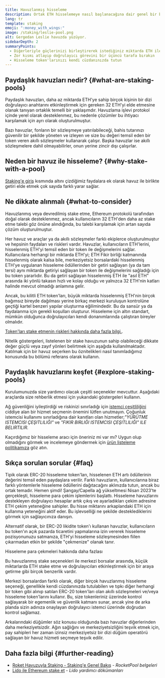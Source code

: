 ```yaml
---
title: Havuzlanmış hisseleme
description: Ortak ETH hisselemeye nasıl başlanacağına dair genel bir bakış
lang: tr
template: staking
emoji: ":money_with_wings:"
image: /staking/leslie-pool.png
alt: Gergedan Leslie havuzda yüzüyor.
sidebarDepth: 2
summaryPoints:
  - Diğerleriyle güçlerinizi birleştirerek istediğiniz miktarda ETH ile hisse alın ve ödüller kazanın
  - Zor kısmı atlayıp doğrulayıcı görevini bir üçüncü tarafa bırakın
  - Hisseleme token'larınızı kendi cüzdanınızda tutun
---
```


## Paydaşlık havuzları nedir? {#what-are-staking-pools}

Paydaşlık havuzları, daha az miktarda ETH'ye sahip birçok kişinin bir dizi doğrulayıcı anahtarını etkinleştirmek için gereken 32 ETH'yi elde etmesine olanak tanıyan ortaklık temelli bir yaklaşımdır. Havuzlama işlevi protokol içinde yerel olarak desteklenmez, bu nedenle çözümler bu ihtiyacı karşılamak için ayrı olarak oluşturulmuştur.

Bazı havuzlar, fonların bir sözleşmeye yatırılabileceği, bahis tutarınızı güvenilir bir şekilde yöneten ve izleyen ve size bu değeri temsil eden bir token veren akıllı sözleşmeler kullanarak çalışır. Başka havuzlar ise akıllı sözleşmelere dahil olmayabilirler, onun yerine zincir dışı çalışırlar.

## Neden bir havuz ile hisseleme? {#why-stake-with-a-pool}

[Staking'e giriş](/staking/) kısmında altını çizdiğimiz faydalara ek olarak havuz ile birlikte getiri elde etmek çok sayıda farklı yarar sağlar.

<CardGrid>
  <Card title="Düşük giriş engeli" emoji="🐟" description="Not a whale? No problem. Most staking pools let you stake virtually any amount of ETH by joining forces with other stakers, unlike staking solo which requires 32 ETH." />
  <Card title="Hemen hisseleyin" emoji=":stopwatch:" description="Staking with a pool is as easy as a token swap. No need to worry about hardware setup and node maintenance. Pools allow you to deposit your ETH which enables node operators to run validators. Rewards are then distributed to contributors minus a fee for node operations." />
  <Card title="hisseleme token'ları" emoji=":droplet:" description="Many staking pools provide a token that represents a claim on your staked ETH and the rewards it generates. This allows you to make use of your staked ETH, e.g. as collateral in DeFi applications." />
</CardGrid>

<StakingComparison page="pools" />

## Ne dikkate alınmalı {#what-to-consider}

Havuzlanmış veya devredilmiş stake etme, Ethereum protokolü tarafından doğal olarak desteklenmez, ancak kullanıcıların 32 ETH'den daha az stake etme talebi göz önüne alındığında, bu talebi karşılamak için artan sayıda çözüm oluşturulmuştur.

Her havuz ve araçlar ya da akıllı sözleşmeler farklı ekiplerce oluşturulmuştur ve hepsinin faydaları ve riskleri vardır. Havuzlar, kullanıcıların ETH'lerini, hisselenmiş ETH'yi temsil eden bir token ile değişmelerini sağlar. Kullanıcılara herhangi bir miktarda ETH'yi; ETH Fikir birliği katmanında hisselenmiş olarak kalsa bile, merkeziyetsiz borsalardaki hisselenmiş ETH'ye uygulanan hisseleme ödüllerinden bir getiri sağlayan (ya da tam tersi) aynı miktarda getiriyi sağlayan bir token ile değişmelerini sağladığı için bu token yararlıdır. Bu da getiri sağlayan hisselenmiş ETH ile "asıl ETH" arasında iki yönlü takasın hızlı ve kolay olduğu ve yalnızca 32 ETH'nin katları halinde mevcut olmadığı anlamına gelir.

Ancak, bu kilitli ETH token'ları, büyük miktarda hisselenmiş ETH'nin birçok bağımsız bireyde dağılması yerine birkaç merkezi kuruluşun kontrolüne geçtiği kartel benzeri yapılar oluşturma eğilimindedir. Bu da sansür ya da faydalanma için gerekli koşulları oluşturur. Hisseleme için altın standart, mümkün olduğunca doğrulayıcıları kendi donanımlarında çalıştıran bireyler olmalıdır.

[Token'ları stake etmenin riskleri hakkında daha fazla bilgi.](https://notes.ethereum.org/@djrtwo/risks-of-lsd).

Nitelik göstergeleri, listelenen bir stake havuzunun sahip olabileceği dikkate değer güçlü veya zayıf yönleri belirtmek için aşağıda kullanılmaktadır. Katılmak için bir havuz seçerken bu öznitelikleri nasıl tanımladığımız konusunda bu bölümü referans olarak kullanın.

<StakingConsiderations page="pools" />

## Paydaşlık havuzlarını keşfet {#explore-staking-pools}

Kurulumunuzda size yardımcı olacak çeşitli seçenekler mevcuttur. Aşağıdaki araçlarda size rehberlik etmesi için yukarıdaki göstergeleri kullanın.

<ProductDisclaimer />

<StakingProductsCardGrid category="pools" />

Ağ güvenliğini iyileştirdiği ve riskinizi sınırladığı için [istemci çeşitliliğini](/developers/docs/nodes-and-clients/client-diversity/) ciddiye alan bir hizmet seçmenin önemini lütfen unutmayın. Çoğunluk istemcisi kullanımı sınırladığına dair kanıtları olan hizmetler;<em style="text-transform: uppercase;">"yürütme istemcisi çeşitliliği"</em> ve <em style="text-transform: uppercase;">"fikir birliği istemcisi çeşitliliği" ile belirtilir.</em>

Kaçırdığımız bir hisseleme aracı için öneriniz mi var mı? Uygun olup olmadığını görmek ve incelemeye göndermek için [ürün listeleme politikamıza](/contributing/adding-staking-products/) göz atın.

## Sıkça sorulan sorular {#faq}

<ExpandableCard title="Nasıl ödül kazanabilirim?">
Tipik olarak ERC-20 hisseleme token'ları, hisselenen ETH artı ödüllerinin değerini temsil eden paydaşlara verilir. Farklı havuzların, kullanıcılarına biraz farklı yöntemlerle hisseleme ödüllerini dağıtacağını aklınızda tutun, ancak bu ortak temadır.
</ExpandableCard>

<ExpandableCard title="Stake ettiğim tutarı ne zaman geri çekebilirim?">
Hemen şimdi! Şangay/Capella ağ yükseltmesi Nisan 2023'te gerçekleşti, hisseleme para çekim işlemlerini başlattı. Hisseleme havuzlarını destekleyen doğrulayıcı hesaplar artık çıkış ve ayarladıkları çekim adresine ETH çekim yeteneğine sahipler. Bu hisse miktarını arkaplandaki ETH için kullanma yeteneğini aktif eder. Bu işlevselliği ne şekilde desteklediklerini görmek için sağlayıcınıza danışın.

Alternatif olarak, bir ERC-20 likidite token'ı kullanan havuzlar, kullanıcıların bu token'ın açık pazarda ticaretini yapmalarına izin vererek hisseleme pozisyonunuzu satmanıza, ETH'yi hisseleme sözleşmesinden fiilen çıkarmadan etkin bir şekilde "çekmenize" olanak tanır.

<ButtonLink to="/staking/withdrawals/">Hisseleme para çekmeleri hakkında daha fazlası</ButtonLink>
</ExpandableCard>

<ExpandableCard title="Bu benim borsamla stake yapmaktan farklı mı?">
Bu havuzlanmış stake seçenekleri ile merkezi borsalar arasında, küçük miktarlarda ETH stake etme ve doğrulayıcıları etkinleştirmek için bir araya getirme gibi birçok benzerlik vardır.

Merkezi borsalardan farklı olarak, diğer birçok havuzlanmış hisseleme seçeneği, genellikle kendi cüzdanınızda tutulabilen ve tıpkı diğer herhangi bir token gibi alınıp satılan ERC-20 token'ları olan akıllı sözleşmeleri ve/veya hisseleme token'larını kullanır. Bu, size tokenleriniz üzerinde kontrol sağlayarak bir egemenlik ve güvenlik katmanı sunar, ancak yine de arka planda sizin adınıza onaylayan doğrulayıcı istemci üzerinde doğrudan kontrol sağlamaz.

Arkalarındaki düğümler söz konusu olduğunda bazı havuzlar diğerlerinden daha merkeziyetsizdir. Ağın sağlığını ve merkeziyetsizliğini teşvik etmek için, pay sahipleri her zaman izinsiz merkeziyetsiz bir dizi düğüm operatörü sağlayan bir havuz hizmeti seçmeye teşvik edilir.
</ExpandableCard>

## Daha fazla bilgi {#further-reading}

- [Roket Havuzuyla Staking - Staking'e Genel Bakış](https://docs.rocketpool.net/guides/staking/overview.html) - _RocketPool belgeleri_
- [Lido ile Ethereum stake et](https://help.lido.fi/en/collections/2947324-staking-ethereum-with-lido) - _Lido yardımcı dökümanları_
